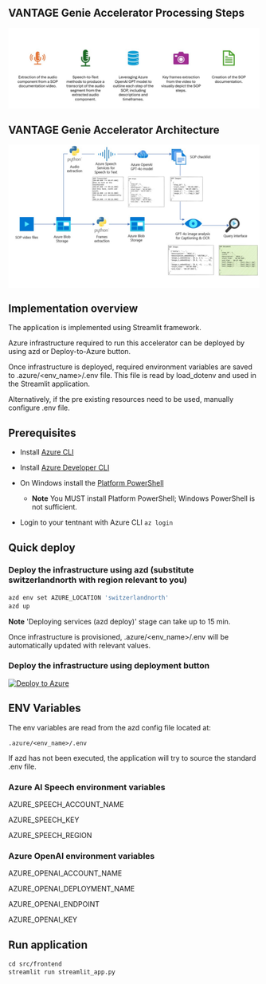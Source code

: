 <h2>
VANTAGE Genie Accelerator Processing Steps
</h2>
<div style="display: flex; justify-content: center; align-items: center;">
    <img src="./images/sop_steps.jpg"/>
</div>

<h2>
VANTAGE Genie Accelerator Architecture
</h2>
<div style="display: flex; justify-content: center; align-items: center;">
    <img src="./images/sop_architecture.jpg"/>
</div>

<h2>
Implementation overview
</h2>

The application is implemented using Streamlit framework.

Azure infrastructure required to run this accelerator can be deployed by using azd or Deploy-to-Azure button.

Once infrastructure is deployed, required environment variables are saved to .azure/<env_name>/.env file.  This file is read by load_dotenv and used in the Streamlit application.

Alternatively, if the pre existing resources need to be used, manually configure .env file.

<h2>
Prerequisites
</h2>

- Install [Azure CLI](https://learn.microsoft.com/en-us/cli/azure/install-azure-cli)

- Install [Azure Developer CLI](https://learn.microsoft.com/en-us/azure/developer/azure-developer-cli/install-azd)

- On Windows install the [Platform PowerShell](https://learn.microsoft.com/en-us/powershell/scripting/install/installing-powershell-on-windows?view=powershell-7.4)

    - **Note** You MUST install Platform PowerShell; Windows PowerShell is not sufficient.
    
- Login to your tentnant with Azure CLI `az login`

<h2>
Quick deploy
</h2>

<h3>
Deploy the infrastructure using azd (substitute switzerlandnorth with region relevant to you)
</h3>

```sh
azd env set AZURE_LOCATION 'switzerlandnorth'
azd up
```

**Note** 'Deploying services (azd deploy)' stage can take up to 15 min.

Once infrastructure is provisioned, .azure/<env_name>/.env will be automatically updated with relevant values.

<h3>
Deploy the infrastructure using deployment button
</h3>

[![Deploy to Azure](https://aka.ms/deploytoazurebutton)](https://portal.azure.com/#create/Microsoft.Template/uri/https%3A%2F%2Fraw.githubusercontent.com%2Fsjuratov%2Fsop-doc-creation%2Fmain%2Finfra%2Fmain.json)

<h2>
ENV Variables
</h2>

The env variables are read from the azd config file located at:

```
.azure/<env_name>/.env
```

If azd has not been executed, the application will try to source the standard .env file.

<h3>
Azure AI Speech environment variables
</h3>

AZURE_SPEECH_ACCOUNT_NAME

AZURE_SPEECH_KEY

AZURE_SPEECH_REGION

<h3>
Azure OpenAI environment variables
</h3>

AZURE_OPENAI_ACCOUNT_NAME

AZURE_OPENAI_DEPLOYMENT_NAME

AZURE_OPENAI_ENDPOINT

AZURE_OPENAI_KEY

<h2>
Run application
</h2>

```
cd src/frontend
streamlit run streamlit_app.py
```